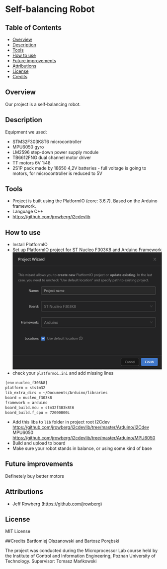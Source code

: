 # Self-balancing Robot

## Table of Contents
* [Overview ](#Overview)
* [Description ](#Description)
* [Tools](#Tools)
* [How to use](#How-to-use)
* [Future improvements](#Future-improvements)
* [Attributions](#Attributions)
* [License](#License)
* [Credits](#Credits)

## Overview 
Our project is a self-balancing robot.

## Description 
Equipment we used:
* STM32F303K8T6 microcontroller 
* MPU6050 gyro
* LM2596 step-down power supply module
* TB6612FNG dual channel motor driver
* TT motors 6V 1:48
* 2S1P pack made by 18650 4,2V batteries  - full voltage is going to motors, for microcontroller
is reduced to 5V 

## Tools 
* Project is built using the PlatformIO (core: 3.6.7). Based on the Arduino framework.
* Language C++ 
* https://github.com/jrowberg/i2cdevlib

## How to use
* Install PlatformIO
* Set up PlatformIO project for ST Nucleo F303K8 and Arduino Framework
![Configuration](./configuration.png)
* check your ```platformoi.ini``` and add missing lines
```
[env:nucleo_f303k8]
platform = ststm32
lib_extra_dirs = ~/Documents/Arduino/libraries
board = nucleo_f303k8
framework = arduino
board_build.mcu = stm32f303k8t6
board_build.f_cpu = 72000000L
```
* Add this libs to ```lib``` folder in project root
I2Cdev    https://github.com/jrowberg/i2cdevlib/tree/master/Arduino/I2Cdev  
MPU6050   https://github.com/jrowberg/i2cdevlib/tree/master/Arduino/MPU6050
* Build and upload to board
* Make sure your robot stands in balance, or using some kind of base

## Future improvements
Definetely buy better motors

## Attributions
* Jeff Rowberg (https://github.com/jrowberg)

## License
MIT License 

##Credits 
Bartłomiej Olszanowski and Bartosz Porębski

The project was conducted during the Microprocessor Lab course held by the Institute of Control and Information Engineering, Poznan University of Technology.
Supervisor: Tomasz Mańkowski
